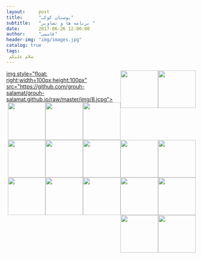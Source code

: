 ```yaml
---
layout:     post
title:      "بوستان کوکب"
subtitle:   "برنامه ها و تصاویر "
date:       2017-06-26 12:00:00
author:     "قاسمی"
header-img: "img/images.jpg"
catalog: true
tags:
 سلام علیکم 
---
```


<a href="https://github.com/grouh-salamat/grouh-salamat.github.io/raw/master/img/2.jpg"><img style="float: right;width=100px;height:100px" src="https://github.com/grouh-salamat/grouh-salamat.github.io/raw/master/img/2.jpg"></a>
<a href="https://github.com/grouh-salamat/grouh-salamat.github.io/raw/master/img/4.jpg"><img style="float: right;width=100px;height:100px" src="https://github.com/grouh-salamat/grouh-salamat.github.io/raw/master/img/4.jpg"></a>
<a href="https://github.com/grouh-salamat/grouh-salamat.github.io/raw/master/img/8.jpg">img style="float: right;width=100px;height:100px" src="https://github.com/grouh-salamat/grouh-salamat.github.io/raw/master/img/8.jcpg"></a>
<a href="https://github.com/grouh-salamat/grouh-salamat.github.io/raw/master/img/10.jpg"><img style="float: right;width=100px;height:100px" src="https://github.com/grouh-salamat/grouh-salamat.github.io/raw/master/img/10.jpg"></a>
<a href="https://github.com/grouh-salamat/grouh-salamat.github.io/raw/master/img/7.jpg"><img style="float: right;width=100px;height:100px" src="https://github.com/grouh-salamat/grouh-salamat.github.io/raw/master/img/7.jpg"></a>
<a href="https://github.com/grouh-salamat/grouh-salamat.github.io/raw/master/img/6.jpg"><img style="float: right;width=100px;height:100px" src="https://github.com/grouh-salamat/grouh-salamat.github.io/raw/master/img/6.jpg"></a>
<a href="https://github.com/grouh-salamat/grouh-salamat.github.io/raw/master/img/9.jpg"><img style="float: right;width=100px;height:100px" src="https://github.com/grouh-salamat/grouh-salamat.github.io/raw/master/img/9.jpg"></a>
<a href="https://github.com/grouh-salamat/grouh-salamat.github.io/raw/master/img/3.jpg"><img style="float: right;width=100px;height:100px" src="https://github.com/grouh-salamat/grouh-salamat.github.io/raw/master/img/3.jpg"></a>
<a href="https://github.com/grouh-salamat/grouh-salamat.github.io/raw/master/img/1.jpg"><img style="float: right;width=100px;height:100px" src="https://github.com/grouh-salamat/grouh-salamat.github.io/raw/master/img/1.jpg"></a>
<a href="https://github.com/grouh-salamat/grouh-salamat.github.io/raw/master/img/5.jpg"><img style="float: right;width=100px;height:100px" src="https://github.com/grouh-salamat/grouh-salamat.github.io/raw/master/img/5.jpg"></a>
<a href="https://github.com/grouh-salamat/grouh-salamat.github.io/raw/master/img/41.jpg"><img style="float: right;width=100px;height:100px" src="https://github.com/grouh-salamat/grouh-salamat.github.io/raw/master/img/41.jpg"></a>
<a href="https://github.com/grouh-salamat/grouh-salamat.github.io/raw/master/img/40.jpg"><img style="float: right;width=100px;height:100px" src="https://github.com/grouh-salamat/grouh-salamat.github.io/raw/master/img/40.jpg"></a>
<a href="https://github.com/grouh-salamat/grouh-salamat.github.io/raw/master/img/25.jpg"><img style="float: right;width=100px;height:100px" src="https://github.com/grouh-salamat/grouh-salamat.github.io/raw/master/img/25.jpg"></a>
<a href="https://github.com/grouh-salamat/grouh-salamat.github.io/raw/master/img/42.jpg"><img style="float: right;width=100px;height:100px" src="https://github.com/grouh-salamat/grouh-salamat.github.io/raw/master/img/42.jpg"></a>
<a href="https://github.com/grouh-salamat/grouh-salamat.github.io/raw/master/img/43.jpg"><img style="float: right;width=100px;height:100px" src="https://github.com/grouh-salamat/grouh-salamat.github.io/raw/master/img/43.jpg"></a>
<a href="https://github.com/grouh-salamat/grouh-salamat.github.io/raw/master/img/44.jpg"><img style="float: right;width=100px;height:100px" src="https://github.com/grouh-salamat/grouh-salamat.github.io/raw/master/img/44.jpg"></a>
<a href="https://github.com/grouh-salamat/grouh-salamat.github.io/raw/master/img/46.jpg"><img style="float: right;width=100px;height:100px" src="https://github.com/grouh-salamat/grouh-salamat.github.io/raw/master/img/46.jpg"></a>
<a href="https://github.com/grouh-salamat/grouh-salamat.github.io/raw/master/img/48.jpg"><img style="float: right;width=100px;height:100px" src="https://github.com/grouh-salamat/grouh-salamat.github.io/raw/master/img/48.jpg"></a>
